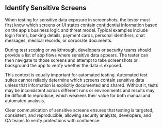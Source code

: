 ## Identify Sensitive Screens

When testing for sensitive data exposure in screenshots, the tester must first know which screens or UI states contain confidential information based on the app's business logic and threat model. Typical examples include login forms, banking details, payment cards, personal identifiers, chat messages, medical records, or corporate documents.

During test scoping or walkthrough, developers or security teams should provide a list of app flows where sensitive data appears. The tester can then navigate to those screens and attempt to take screenshots or background the app to verify whether the data is exposed.

This context is equally important for automated testing. Automated test suites cannot reliably determine which screens contain sensitive data unless that information is explicitly documented and shared. Without it, tests may be inconsistent across different runs or environments and results may be difficult to reproduce, which weakens their value for both manual and automated analysis.

Clear communication of sensitive screens ensures that testing is targeted, consistent, and reproducible, allowing security analysts, developers, and QA teams to verify protections with confidence.
